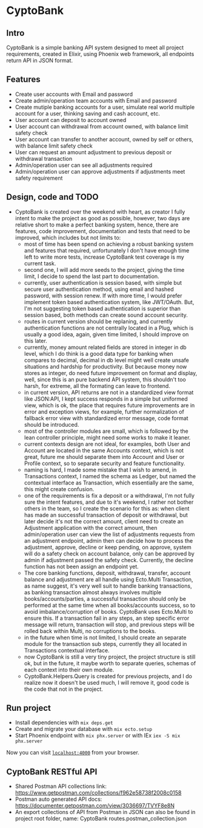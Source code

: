 # CyptoBank

## Intro
CyptoBank is a simple banking API system designed to meet all project requirements,
created in Elixir, using Phoenix web framework, all endpoints return API in JSON
format.

## Features
  * Create user accounts with Email and password
  * Create admin/operation team accounts with Email and password
  * Create mutiple banking accounts for a user, simulate real world multiple
    account for a user, thinking saving and cash account, etc.
  * User account can deposit to account owned
  * User account can withdrawal from account owned, with balance limit safety check
  * User account can transfer to another account, owned by self or others, with
    balance limit safety check
  * User can request an amount adjustment to previous deposit or withdrawal transaction
  * Admin/operation user can see all adjustments required
  * Admin/operation user can approve adjustments if adjustments meet safety
    requirement

## Design, code and TODO
  * CyptoBank is created over the weekend with heart, as creator I fully intent
    to make the project as good as possible, however, two days are relative
    short to make a perfect banking system, hence, there are features, code
    improvement, documentation and tests that need to be improved, which
    includes but not limits to:
    - most of time has been spend on achieving a robust banking system and
      features that required, unfortunately I don't have enough time left to
      write more tests, increase CyptoBank test coverage is my current task.
    - second one, I will add more seeds to the project, giving the time limit, I
      decide to spend the last part to documentation.
    - currently, user authentication is session based, with simple but secure user
      authentication method, using email and hashed password, with session
      renew. If with more time, I would prefer implement token based
      authentication system, like JWT/OAuth. But, I'm not suggesting token based
      authentication is superior than session based, both methods can create
      sound account security.
    - routes in current version should be replaning, and currently
      authentication functions are not centrally located in a Plug, which is
      usually a good idea, again, given time limited, I should improve on this
      later.
    - currently, money amount related fields are stored in integer in db level, which I do
      think is a good data type for banking when compares to decimal, decimal in
      db level might well create unsafe situations and hardship for
      productivity. But because money now stores as integer, do need future
      improvement on format and display, well, since this is an pure backend API
      system, this shouldn't too harsh, for extreme, all the formating can leave
      to frontend.
    - in current version, API returns are not in a standardized view format like
      JSON:API, I kept success responds in a simple but uniformed view, which is
      ok, the place that requires future improvements are in error and exception
      views, for example, further normalization of fallback error view with
      standardized error message, code format should be introduced.
    - most of the controller modules are small, which is followed by the lean
      controller principle, might need some works to make it leaner.
    - current contexts design are not ideal, for examples, both User and Account
      are located in the same Accounts context, which is not great, future me
      should separate them into Account and User or Profile context, so to
      separate security and feature functionality.
    - naming is hard, I made some mistake that I wish to amend, in Transactions
      context, I named the schema as Ledger, but named the contextual interface
      as Transaction, which essentially are the same, this might create
      confusion.
    - one of the requirements is fix a deposit or a withdrawal, I'm not fully
      sure the intent features, and due to it's
      weekend, I rather not bother others in the team, so I create the scenario
      for this as: when client has made an successful transaction of deposit or
      withdrawal, but later decide it's not the correct amount, client need to
      create an Adjustment application with the correct amount, then
      admin/operation user can view the list of adjustments requests from an
      adjustment endpoint, admin then can decide how to process the adjustment,
      approve, decline or keep pending, on approve, system will do a safety
      check on account balance, only can be approved by admin if adjustment
      passed the safety check. Currently, the decline function has not been
      assign an endpoint yet.
    - The core banking functions, deposit, withdrawal, transfer, account
      balance and adjustment are all handle using Ecto.Multi Transaction, as
      name suggest, it's very well suit to handle banking transactions, as
      banking transaction almost always involves multiple
      books/accounts/parties, a successful transaction should only be performed
      at the same time when all books/accounts success, so to avoid imbalance/corruption of
      books. CyptoBank uses Ecto.Multi to ensure this. If a transaction fail in
      any steps, an step specific error message will return, transaction will
      stop, and previous steps will be rolled back within Multi, no corruptions
      to the books.
    - in the future when time is not limited, I should create an separate module
      for the transaction sub steps, currently they all located in Transactions
      contextual interface.
    - now CyptoBank is still a very tiny project, the project structure is still
      ok, but in the future, it maybe worth to separate queries, schemas of each
      context into their own module.
    - CyptoBank.Helpers.Query is created for previous projects, and I do realize
      now it doesn't be used much, I will remove it, good code is the code that
      not in the project.


## Run project
  * Install dependencies with `mix deps.get`
  * Create and migrate your database with `mix ecto.setup`
  * Start Phoenix endpoint with `mix phx.server` or with IEx `iex -S mix phx.server`

Now you can visit [`localhost:4000`](http://localhost:4000) from your browser.

## CyptoBank RESTful API
  * Shared Postman API collections link: https://www.getpostman.com/collections/f962e58738f2008c0158
  * Postman auto generated API docs: https://documenter.getpostman.com/view/3036697/TVYF8e8N
  * An export collections of API from Postman in JSON can also be found in
    project root folder, name: CyptoBank routes.postman_collection.json
